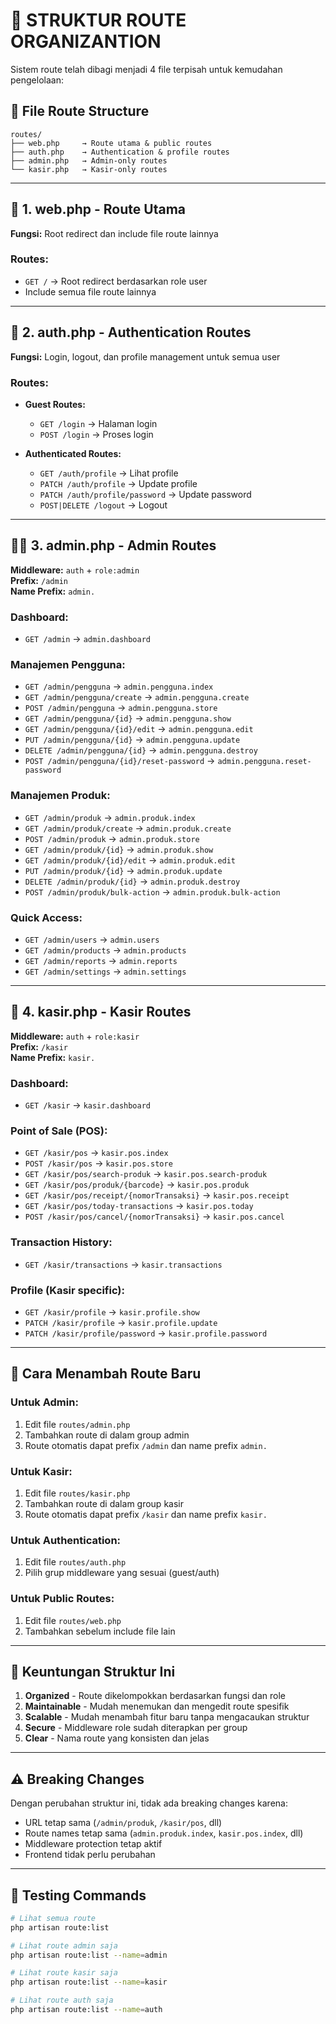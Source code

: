 # 📁 STRUKTUR ROUTE ORGANIZANTION

Sistem route telah dibagi menjadi 4 file terpisah untuk kemudahan pengelolaan:

## 📂 File Route Structure

```
routes/
├── web.php     → Route utama & public routes
├── auth.php    → Authentication & profile routes
├── admin.php   → Admin-only routes
└── kasir.php   → Kasir-only routes
```

---

## 🔗 **1. web.php** - Route Utama

**Fungsi:** Root redirect dan include file route lainnya

### Routes:

- `GET /` → Root redirect berdasarkan role user
- Include semua file route lainnya

---

## 🔐 **2. auth.php** - Authentication Routes

**Fungsi:** Login, logout, dan profile management untuk semua user

### Routes:

- **Guest Routes:**
    - `GET /login` → Halaman login
    - `POST /login` → Proses login

- **Authenticated Routes:**
    - `GET /auth/profile` → Lihat profile
    - `PATCH /auth/profile` → Update profile
    - `PATCH /auth/profile/password` → Update password
    - `POST|DELETE /logout` → Logout

---

## 👨‍💼 **3. admin.php** - Admin Routes

**Middleware:** `auth` + `role:admin`  
**Prefix:** `/admin`  
**Name Prefix:** `admin.`

### Dashboard:

- `GET /admin` → `admin.dashboard`

### Manajemen Pengguna:

- `GET /admin/pengguna` → `admin.pengguna.index`
- `GET /admin/pengguna/create` → `admin.pengguna.create`
- `POST /admin/pengguna` → `admin.pengguna.store`
- `GET /admin/pengguna/{id}` → `admin.pengguna.show`
- `GET /admin/pengguna/{id}/edit` → `admin.pengguna.edit`
- `PUT /admin/pengguna/{id}` → `admin.pengguna.update`
- `DELETE /admin/pengguna/{id}` → `admin.pengguna.destroy`
- `POST /admin/pengguna/{id}/reset-password` → `admin.pengguna.reset-password`

### Manajemen Produk:

- `GET /admin/produk` → `admin.produk.index`
- `GET /admin/produk/create` → `admin.produk.create`
- `POST /admin/produk` → `admin.produk.store`
- `GET /admin/produk/{id}` → `admin.produk.show`
- `GET /admin/produk/{id}/edit` → `admin.produk.edit`
- `PUT /admin/produk/{id}` → `admin.produk.update`
- `DELETE /admin/produk/{id}` → `admin.produk.destroy`
- `POST /admin/produk/bulk-action` → `admin.produk.bulk-action`

### Quick Access:

- `GET /admin/users` → `admin.users`
- `GET /admin/products` → `admin.products`
- `GET /admin/reports` → `admin.reports`
- `GET /admin/settings` → `admin.settings`

---

## 🛒 **4. kasir.php** - Kasir Routes

**Middleware:** `auth` + `role:kasir`  
**Prefix:** `/kasir`  
**Name Prefix:** `kasir.`

### Dashboard:

- `GET /kasir` → `kasir.dashboard`

### Point of Sale (POS):

- `GET /kasir/pos` → `kasir.pos.index`
- `POST /kasir/pos` → `kasir.pos.store`
- `GET /kasir/pos/search-produk` → `kasir.pos.search-produk`
- `GET /kasir/pos/produk/{barcode}` → `kasir.pos.produk`
- `GET /kasir/pos/receipt/{nomorTransaksi}` → `kasir.pos.receipt`
- `GET /kasir/pos/today-transactions` → `kasir.pos.today`
- `POST /kasir/pos/cancel/{nomorTransaksi}` → `kasir.pos.cancel`

### Transaction History:

- `GET /kasir/transactions` → `kasir.transactions`

### Profile (Kasir specific):

- `GET /kasir/profile` → `kasir.profile.show`
- `PATCH /kasir/profile` → `kasir.profile.update`
- `PATCH /kasir/profile/password` → `kasir.profile.password`

---

## 🔧 **Cara Menambah Route Baru**

### Untuk Admin:

1. Edit file `routes/admin.php`
2. Tambahkan route di dalam group admin
3. Route otomatis dapat prefix `/admin` dan name prefix `admin.`

### Untuk Kasir:

1. Edit file `routes/kasir.php`
2. Tambahkan route di dalam group kasir
3. Route otomatis dapat prefix `/kasir` dan name prefix `kasir.`

### Untuk Authentication:

1. Edit file `routes/auth.php`
2. Pilih grup middleware yang sesuai (guest/auth)

### Untuk Public Routes:

1. Edit file `routes/web.php`
2. Tambahkan sebelum include file lain

---

## 🎯 **Keuntungan Struktur Ini**

1. **Organized** - Route dikelompokkan berdasarkan fungsi dan role
2. **Maintainable** - Mudah menemukan dan mengedit route spesifik
3. **Scalable** - Mudah menambah fitur baru tanpa mengacaukan struktur
4. **Secure** - Middleware role sudah diterapkan per group
5. **Clear** - Nama route yang konsisten dan jelas

---

## ⚠️ **Breaking Changes**

Dengan perubahan struktur ini, tidak ada breaking changes karena:

- URL tetap sama (`/admin/produk`, `/kasir/pos`, dll)
- Route names tetap sama (`admin.produk.index`, `kasir.pos.index`, dll)
- Middleware protection tetap aktif
- Frontend tidak perlu perubahan

---

## 🚀 **Testing Commands**

```bash
# Lihat semua route
php artisan route:list

# Lihat route admin saja
php artisan route:list --name=admin

# Lihat route kasir saja
php artisan route:list --name=kasir

# Lihat route auth saja
php artisan route:list --name=auth
```
